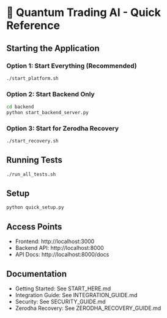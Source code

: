 # 🚀 Quantum Trading AI - Quick Reference

## Starting the Application

### Option 1: Start Everything (Recommended)
```bash
./start_platform.sh
```

### Option 2: Start Backend Only
```bash
cd backend
python start_backend_server.py
```

### Option 3: Start for Zerodha Recovery
```bash
./start_recovery.sh
```

## Running Tests
```bash
./run_all_tests.sh
```

## Setup
```bash
python quick_setup.py
```

## Access Points
- Frontend: http://localhost:3000
- Backend API: http://localhost:8000
- API Docs: http://localhost:8000/docs

## Documentation
- Getting Started: See START_HERE.md
- Integration Guide: See INTEGRATION_GUIDE.md
- Security: See SECURITY_GUIDE.md
- Zerodha Recovery: See ZERODHA_RECOVERY_GUIDE.md
